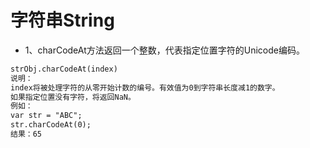 # 字符串String

* 1、charCodeAt方法返回一个整数，代表指定位置字符的Unicode编码。 

```txt
strObj.charCodeAt(index) 
说明： 
index将被处理字符的从零开始计数的编号。有效值为0到字符串长度减1的数字。 
如果指定位置没有字符，将返回NaN。 
例如： 
var str = "ABC"; 
str.charCodeAt(0); 
结果：65 
```